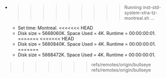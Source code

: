 * >>>>>>>>> Running inst-std-system-xtra-tz-montreal.sh ...
  * Set time: Montreal.
<<<<<<< HEAD
  * Disk size = 5668060K. Space Used = 4K. Runtime = 00:00:00:01.
=======
<<<<<<< HEAD
  * Disk size = 5660840K. Space Used = 4K. Runtime = 00:00:00:01.
=======
  * Disk size = 5668472K. Space Used = 4K. Runtime = 00:00:00:01.
>>>>>>> refs/remotes/origin/bullseye
>>>>>>> refs/remotes/origin/bullseye
